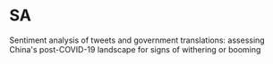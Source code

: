 # SA
Sentiment analysis of tweets and government translations: assessing China's post-COVID-19 landscape for signs of withering or booming
